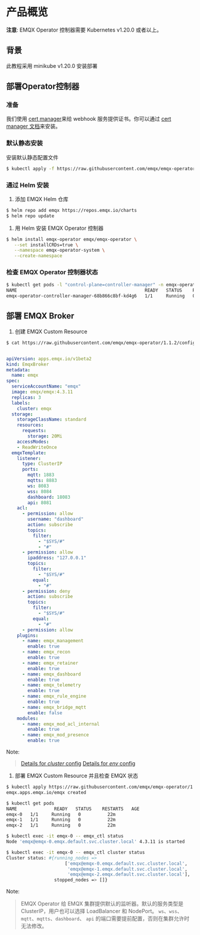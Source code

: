 # 产品概览

**注意**: EMQX Operator 控制器需要 Kubernetes v1.20.0 或者以上。

## 背景

此教程采用 minikube v1.20.0 安装部署

## 部署Operator控制器

### 准备

我们使用 [cert manager](https://github.com/cert-manager/cert-manager)来给 webhook 服务提供证书。你可以通过 [cert manager 文档](https://cert-manager.io/docs/installation/)来安装。

### 默认静态安装

安装默认静态配置文件

```bash
$ kubectl apply -f https://raw.githubusercontent.com/emqx/emqx-operator/1.1.2/config/samples/operator/controller.yaml
```

### 通过 Helm 安装

1. 添加 EMQX Helm 仓库

```bash
$ helm repo add emqx https://repos.emqx.io/charts
$ helm repo update
```

1. 用 Helm 安装 EMQX Operator 控制器

```bash
$ helm install emqx-operator emqx/emqx-operator \
   --set installCRDs=true \
   --namespace emqx-operator-system \
   --create-namespace
```

### 检查 EMQX Operator 控制器状态

```bash
$ kubectl get pods -l "control-plane=controller-manager" -n emqx-operator-system
NAME                                                READY   STATUS    RESTARTS   AGE
emqx-operator-controller-manager-68b866c8bf-kd4g6   1/1     Running   0          15s
```

## 部署 EMQX Broker

1. 创建 EMQX Custom Resource

```bash
$ cat https://raw.githubusercontent.com/emqx/emqx-operator/1.1.2/config/samples/emqx/v1beta2/emqx.yaml
```

```yaml

apiVersion: apps.emqx.io/v1beta2
kind: EmqxBroker
metadata:
  name: emqx
spec:
  serviceAccountName: "emqx"
  image: emqx/emqx:4.3.11
  replicas: 3
  labels:
    cluster: emqx
  storage:
    storageClassName: standard
    resources:
      requests:
        storage: 20Mi
    accessModes:
    - ReadWriteOnce
  emqxTemplate:
    listener:
      type: ClusterIP
      ports:
        mqtt: 1883
        mqtts: 8883
        ws: 8083
        wss: 8084
        dashboard: 18083
        api: 8081
    acl:
      - permission: allow
        username: "dashboard"
        action: subscribe
        topics:
          filter:
            - "$SYS/#"
            - "#"
      - permission: allow
        ipaddress: "127.0.0.1"
        topics:
          filter:
            - "$SYS/#"
          equal:
            - "#"
      - permission: deny
        action: subscribe
        topics:
          filter:
            - "$SYS/#"
          equal:
            - "#"
      - permission: allow
    plugins:
      - name: emqx_management
        enable: true
      - name: emqx_recon
        enable: true
      - name: emqx_retainer
        enable: true
      - name: emqx_dashboard
        enable: true
      - name: emqx_telemetry
        enable: true
      - name: emqx_rule_engine
        enable: true
      - name: emqx_bridge_mqtt
        enable: false
    modules:
      - name: emqx_mod_acl_internal
        enable: true
      - name: emqx_mod_presence
        enable: true
```

Note:

> [Details for *cluster* config](https://docs.emqx.io/en/broker/v4.3/configuration/configuration.html)
[Details for *env* config](https://docs.emqx.io/en/broker/v4.3/configuration/configuration.html)
>

1. 部署 EMQX Custom Resource 并且检查 EMQX 状态

```bash
$ kubectl apply https://raw.githubusercontent.com/emqx/emqx-operator/1.1.2/config/samples/emqx/v1beta2/emqx.yaml
emqx.apps.emqx.io/emqx created

$ kubectl get pods
NAME              READY   STATUS    RESTARTS   AGE
emqx-0   1/1     Running   0          22m
emqx-1   1/1     Running   0          22m
emqx-2   1/1     Running   0          22m

$ kubectl exec -it emqx-0 -- emqx_ctl status
Node 'emqx@emqx-0.emqx.default.svc.cluster.local' 4.3.11 is started

$ kubectl exec -it emqx-0 -- emqx_ctl cluster status
Cluster status: #{running_nodes =>
                      ['emqx@emqx-0.emqx.default.svc.cluster.local',
                       'emqx@emqx-1.emqx.default.svc.cluster.local',
                       'emqx@emqx-2.emqx.default.svc.cluster.local'],
                  stopped_nodes => []}
```

Note:

> EMQX Operator 给 EMQX 集群提供默认的监听器。默认的服务类型是 ClusterIP，用户也可以选择 LoadBalancer 和 NodePort。
`ws`、`wss`、`mqtt`、`mqtts`、`dashboard`、 `api` 的端口需要提前配置，否则在集群允许时无法修改。
>